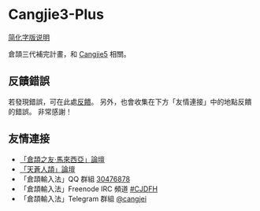 # Cangjie3-Plus

[简化字版说明](https://github.com/Arthurmcarthur/Cangjie3-Plus/blob/master/README-hans.md)

倉頡三代補完計畫，和 [Cangjie5](https://github.com/Jackchows/Cangjie5) 相關。

## 反饋錯誤

若發現錯誤，可在此處[反饋](https://github.com/Arthurmcarthur/Cangjie3-Plus/issues/new)。
另外，也會收集在下方「友情連接」中的地點反饋的錯誤。
非常感謝！

## 友情連接
- [「倉頡之友·馬來西亞」論壇](http://www.chinesecj.com/forum/forum.php)
- [「天蒼人頡」論壇](http://ejsoon.win/phpbb/)
- 「倉頡輸入法」QQ 群組 [30476878](https://jq.qq.com/?_wv=1027&k=5W3qETZ)
- 「倉頡輸入法」Freenode IRC 頻道 [#CJDFH](https://webchat.freenode.net/?channels=%23CJDFH)
- 「倉頡輸入法」Telegram 群組 [@cangjei](https://t.me/cangjei)
